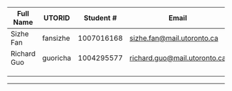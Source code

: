 | Full Name | UTORID | Student #  |Email                       | Best Way to Contact         | Github Username  |
|-----------|--------|------------|----------------------------|-----------------------------|------------------|
|Sizhe Fan  |fansizhe| 1007016168 |sizhe.fan@mail.utoronto.ca  |ε==MM==3#4875 on Discord   |fsz1885           |
|Richard Guo|guoricha| 1004295577 |richard.guo@mail.utoronto.ca|@INeedCoffee#7827 on Discord |stuckinidolhell   |
|           |        |            |       |                     |                  |
|           |        |            |       |                     |                  |
|           |        |            |       |                     |                  |

---
